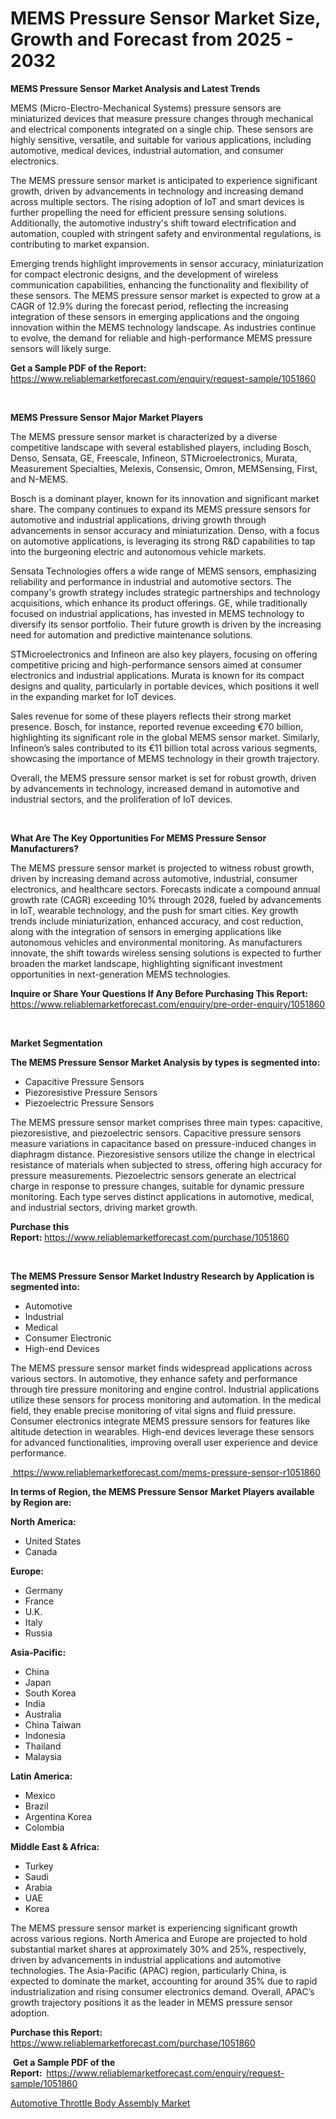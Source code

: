 <p><h1>MEMS Pressure Sensor Market Size, Growth and Forecast from 2025 - 2032</h1></p><p><strong>MEMS Pressure Sensor Market Analysis and Latest Trends</strong></p>
<p><p>MEMS (Micro-Electro-Mechanical Systems) pressure sensors are miniaturized devices that measure pressure changes through mechanical and electrical components integrated on a single chip. These sensors are highly sensitive, versatile, and suitable for various applications, including automotive, medical devices, industrial automation, and consumer electronics.</p><p>The MEMS pressure sensor market is anticipated to experience significant growth, driven by advancements in technology and increasing demand across multiple sectors. The rising adoption of IoT and smart devices is further propelling the need for efficient pressure sensing solutions. Additionally, the automotive industry's shift toward electrification and automation, coupled with stringent safety and environmental regulations, is contributing to market expansion.</p><p>Emerging trends highlight improvements in sensor accuracy, miniaturization for compact electronic designs, and the development of wireless communication capabilities, enhancing the functionality and flexibility of these sensors. The MEMS pressure sensor market is expected to grow at a CAGR of 12.9% during the forecast period, reflecting the increasing integration of these sensors in emerging applications and the ongoing innovation within the MEMS technology landscape. As industries continue to evolve, the demand for reliable and high-performance MEMS pressure sensors will likely surge.</p></p>
<p><strong>Get a Sample PDF of the Report:&nbsp;</strong> <a href="https://www.reliablemarketforecast.com/enquiry/request-sample/1051860?utm_campaign=1130&utm_medium=2&utm_source=Github&utm_content=ia&utm_term=07012025&utm_id=mems-pressure-sensor">https://www.reliablemarketforecast.com/enquiry/request-sample/1051860</a></p>
<p>&nbsp;</p>
<p><strong>MEMS Pressure Sensor Major Market Players</strong></p>
<p><p>The MEMS pressure sensor market is characterized by a diverse competitive landscape with several established players, including Bosch, Denso, Sensata, GE, Freescale, Infineon, STMicroelectronics, Murata, Measurement Specialties, Melexis, Consensic, Omron, MEMSensing, First, and N-MEMS. </p><p>Bosch is a dominant player, known for its innovation and significant market share. The company continues to expand its MEMS pressure sensors for automotive and industrial applications, driving growth through advancements in sensor accuracy and miniaturization. Denso, with a focus on automotive applications, is leveraging its strong R&D capabilities to tap into the burgeoning electric and autonomous vehicle markets.</p><p>Sensata Technologies offers a wide range of MEMS sensors, emphasizing reliability and performance in industrial and automotive sectors. The company's growth strategy includes strategic partnerships and technology acquisitions, which enhance its product offerings. GE, while traditionally focused on industrial applications, has invested in MEMS technology to diversify its sensor portfolio. Their future growth is driven by the increasing need for automation and predictive maintenance solutions.</p><p>STMicroelectronics and Infineon are also key players, focusing on offering competitive pricing and high-performance sensors aimed at consumer electronics and industrial applications. Murata is known for its compact designs and quality, particularly in portable devices, which positions it well in the expanding market for IoT devices.</p><p>Sales revenue for some of these players reflects their strong market presence. Bosch, for instance, reported revenue exceeding €70 billion, highlighting its significant role in the global MEMS sensor market. Similarly, Infineon’s sales contributed to its €11 billion total across various segments, showcasing the importance of MEMS technology in their growth trajectory.</p><p>Overall, the MEMS pressure sensor market is set for robust growth, driven by advancements in technology, increased demand in automotive and industrial sectors, and the proliferation of IoT devices.</p></p>
<p>&nbsp;</p>
<p><strong>What Are The Key Opportunities For MEMS Pressure Sensor Manufacturers?</strong></p>
<p><p>The MEMS pressure sensor market is projected to witness robust growth, driven by increasing demand across automotive, industrial, consumer electronics, and healthcare sectors. Forecasts indicate a compound annual growth rate (CAGR) exceeding 10% through 2028, fueled by advancements in IoT, wearable technology, and the push for smart cities. Key growth trends include miniaturization, enhanced accuracy, and cost reduction, along with the integration of sensors in emerging applications like autonomous vehicles and environmental monitoring. As manufacturers innovate, the shift towards wireless sensing solutions is expected to further broaden the market landscape, highlighting significant investment opportunities in next-generation MEMS technologies.</p></p>
<p><strong>Inquire or Share Your Questions If Any Before Purchasing This Report:</strong> <a href="https://www.reliablemarketforecast.com/enquiry/pre-order-enquiry/1051860?utm_campaign=1130&utm_medium=2&utm_source=Github&utm_content=ia&utm_term=07012025&utm_id=mems-pressure-sensor">https://www.reliablemarketforecast.com/enquiry/pre-order-enquiry/1051860</a></p>
<p>&nbsp;</p>
<p><strong>Market Segmentation</strong></p>
<p><strong>The MEMS Pressure Sensor Market Analysis by types is segmented into:</strong></p>
<p><ul><li>Capacitive Pressure Sensors</li><li>Piezoresistive Pressure Sensors</li><li>Piezoelectric Pressure Sensors</li></ul></p>
<p><p>The MEMS pressure sensor market comprises three main types: capacitive, piezoresistive, and piezoelectric sensors. Capacitive pressure sensors measure variations in capacitance based on pressure-induced changes in diaphragm distance. Piezoresistive sensors utilize the change in electrical resistance of materials when subjected to stress, offering high accuracy for pressure measurements. Piezoelectric sensors generate an electrical charge in response to pressure changes, suitable for dynamic pressure monitoring. Each type serves distinct applications in automotive, medical, and industrial sectors, driving market growth.</p></p>
<p><strong>Purchase this Report:&nbsp;</strong><a href="https://www.reliablemarketforecast.com/purchase/1051860?utm_campaign=1130&utm_medium=2&utm_source=Github&utm_content=ia&utm_term=07012025&utm_id=mems-pressure-sensor">https://www.reliablemarketforecast.com/purchase/1051860</a></p>
<p>&nbsp;</p>
<p><strong>The MEMS Pressure Sensor Market Industry Research by Application is segmented into:</strong></p>
<p><ul><li>Automotive</li><li>Industrial</li><li>Medical</li><li>Consumer Electronic</li><li>High-end Devices</li></ul></p>
<p><p>The MEMS pressure sensor market finds widespread applications across various sectors. In automotive, they enhance safety and performance through tire pressure monitoring and engine control. Industrial applications utilize these sensors for process monitoring and automation. In the medical field, they enable precise monitoring of vital signs and fluid pressure. Consumer electronics integrate MEMS pressure sensors for features like altitude detection in wearables. High-end devices leverage these sensors for advanced functionalities, improving overall user experience and device performance.</p></p>
<p><a href="https://www.reliablemarketforecast.com/mems-pressure-sensor-r1051860?utm_campaign=1130&utm_medium=2&utm_source=Github&utm_content=ia&utm_term=07012025&utm_id=mems-pressure-sensor">&nbsp;https://www.reliablemarketforecast.com/mems-pressure-sensor-r1051860</a></p>
<p><strong>In terms of Region, the MEMS Pressure Sensor Market Players available by Region are:</strong></p>
<p>
    <p> <strong> North America: </strong>
        <ul>
            <li>United States</li>
            <li>Canada</li>
        </ul>
        </p> 
    <p> <strong> Europe: </strong>
        <ul>
            <li>Germany</li>
            <li>France</li>
            <li>U.K.</li>
            <li>Italy</li>
            <li>Russia</li>
        </ul>
        </p> 
    <p> <strong> Asia-Pacific: </strong>
        <ul>
            <li>China</li>
            <li>Japan</li>
            <li>South Korea</li>
            <li>India</li>
            <li>Australia</li>
            <li>China Taiwan</li>
            <li>Indonesia</li>
            <li>Thailand</li>
            <li>Malaysia</li>
        </ul>
        </p> 
    <p> <strong> Latin America: </strong>
        <ul>
            <li>Mexico</li>
            <li>Brazil</li>
            <li>Argentina Korea</li>
            <li>Colombia</li>
        </ul>
        </p> 
    <p> <strong> Middle East & Africa: </strong>
        <ul>
            <li>Turkey</li>
            <li>Saudi</li>
            <li>Arabia</li>
            <li>UAE</li>
            <li>Korea</li>
        </ul>
    </p>
    </p>
<p><p>The MEMS pressure sensor market is experiencing significant growth across various regions. North America and Europe are projected to hold substantial market shares at approximately 30% and 25%, respectively, driven by advancements in industrial applications and automotive technologies. The Asia-Pacific (APAC) region, particularly China, is expected to dominate the market, accounting for around 35% due to rapid industrialization and rising consumer electronics demand. Overall, APAC’s growth trajectory positions it as the leader in MEMS pressure sensor adoption.</p></p>
<p><strong>Purchase this Report: </strong><a href="https://www.reliablemarketforecast.com/purchase/1051860?utm_campaign=1130&utm_medium=2&utm_source=Github&utm_content=ia&utm_term=07012025&utm_id=mems-pressure-sensor">https://www.reliablemarketforecast.com/purchase/1051860</a></p>
<p>&nbsp;<strong>Get a Sample PDF of the Report:&nbsp;&nbsp;</strong><a href="https://www.reliablemarketforecast.com/enquiry/request-sample/1051860?utm_campaign=1130&utm_medium=2&utm_source=Github&utm_content=ia&utm_term=07012025&utm_id=mems-pressure-sensor">https://www.reliablemarketforecast.com/enquiry/request-sample/1051860</a></p>
<p><strong></strong></p>
<p><p><a href="https://github.com/RickHolmes3/Market-Research-Report-List-7/blob/main/automotive-throttle-body-assembly-market.md?utm_campaign=1130&utm_medium=2&utm_source=Github&utm_content=ia&utm_term=07012025&utm_id=mems-pressure-sensor">Automotive Throttle Body Assembly Market</a></p></p>